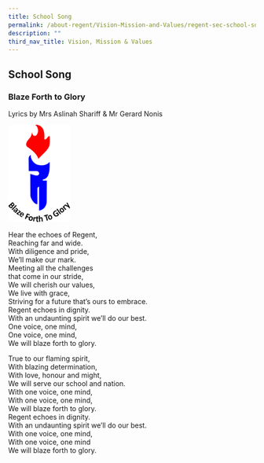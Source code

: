```yaml
---
title: School Song
permalink: /about-regent/Vision-Mission-and-Values/regent-sec-school-song/
description: ""
third_nav_title: Vision, Mission & Values
---
```

## School Song

### **Blaze Forth to Glory**

Lyrics by Mrs Aslinah Shariff & Mr Gerard Nonis

<img src="/images/Regent-Crest-653x1024.png" 
     style="width:25%">


Hear the echoes of Regent,  
Reaching far and wide.  
With diligence and pride,  
We’ll make our mark.  
Meeting all the challenges  
that come in our stride,  
We will cherish our values,  
We live with grace,  
Striving for a future that’s ours to embrace.  
Regent echoes in dignity.  
With an undaunting spirit we’ll do our best.  
One voice, one mind,  
One voice, one mind,  
We will blaze forth to glory.

True to our flaming spirit,  
With blazing determination,  
With love, honour and might,  
We will serve our school and nation.  
With one voice, one mind,  
With one voice, one mind,  
We will blaze forth to glory.  
Regent echoes in dignity.  
With an undaunting spirit we’ll do our best.  
With one voice, one mind,  
With one voice, one mind  
We will blaze forth to glory.
